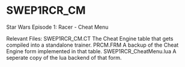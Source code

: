 # SWEP1RCR_CM
Star Wars Episode 1: Racer - Cheat Menu

Relevant Files:
  SWEP1RCR_CM.CT
    The Cheat Engine table that gets compiled into a standalone trainer.
  PRCM.FRM
    A backup of the Cheat Engine form implemented in that table.
  SWEP1RCR_CheatMenu.lua
    A seperate copy of the lua backend of that form.
